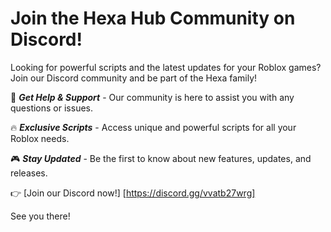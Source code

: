 # Join the Hexa Hub Community on Discord!

Looking for powerful scripts and the latest updates for your Roblox games? Join our Discord community and be part of the Hexa family!

💬 ***Get Help & Support*** - Our community is here to assist you with any questions or issues.

🔥 ***Exclusive Scripts*** - Access unique and powerful scripts for all your Roblox needs.

🎮 ***Stay Updated*** - Be the first to know about new features, updates, and releases.

👉 [Join our Discord now!] [https://discord.gg/vvatb27wrg]

See you there!
